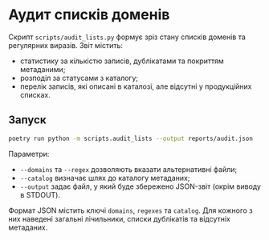 # Аудит списків доменів

Скрипт `scripts/audit_lists.py` формує зріз стану списків доменів та регулярних
виразів. Звіт містить:

- статистику за кількістю записів, дублікатами та покриттям метаданими;
- розподіл за статусами з каталогу;
- перелік записів, які описані в каталозі, але відсутні у продукційних списках.

## Запуск

```bash
poetry run python -m scripts.audit_lists --output reports/audit.json
```

Параметри:

- `--domains` та `--regex` дозволяють вказати альтернативні файли;
- `--catalog` визначає шлях до каталогу метаданих;
- `--output` задає файл, у який буде збережено JSON-звіт (окрім виводу в STDOUT).

Формат JSON містить ключі `domains`, `regexes` та `catalog`. Для кожного з них
наведені загальні лічильники, списки дублікатів та відсутніх метаданих.
